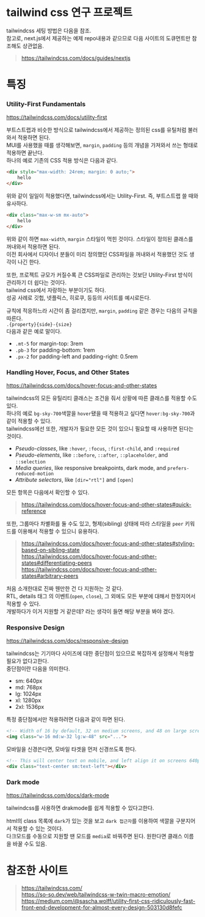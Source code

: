 # tailwind css 연구 프로젝트
tailwindcss 세팅 방법은 다음을 참조.  
참고로, next.js에서 제공하는 예제 repo내용과 같으므로 다음 사이트의 도큐먼트만 참조해도 상관없음.
> https://tailwindcss.com/docs/guides/nextjs

# 특징
### Utility-First Fundamentals
https://tailwindcss.com/docs/utility-first

부트스트랩과 비슷한 방식으로 tailwindcss에서 제공하는 정의된 css를 유틸처럼 불러와서 적용하면 된다.  
MUI를 사용했을 때를 생각해보면, `margin`, `padding` 등의 개념을 가져와서 쓰는 형태로 적용하면 끝난다.  
하나의 예로 기존의 CSS 적용 방식은 다음과 같다.
```html
<div style="max-width: 24rem; margin: 0 auto;">
    hello
</div>
```
위와 같이 일일이 적용했다면, tailwindcss에서는 Utility-First. 즉, 부트스트랩 쓸 때와 유사하다.
```html
<div class="max-w-sm mx-auto">
    hello
</div>
```
위와 같이 하면 `max-width`, `margin` 스타일이 먹힌 것이다. 스타일이 정의된 클래스를 꺼내와서 적용하면 된다.  
이전 회사에서 디자이너 분들이 미리 정의했던 CSS파일을 꺼내와서 적용했던 것도 생각이 나긴 한다.

또한, 프로젝트 규모가 커질수록 큰 CSS파일로 관리하는 것보단 Utility-First 방식이 관리하기 더 쉽다는 것이다.  
tailwind css에서 자랑하는 부분이기도 하다.  
성공 사례로 깃헙, 넷플릭스, 히로쿠, 등등의 사이트를 예시로든다.

규칙에 적응하느라 시간이 좀 걸리겠지만, `margin`, `padding` 같은 경우는 다음의 규칙을 따른다.  
`.{property}{side}-{size}`  
다음과 같은 예로 말이다.
- `.mt-5` for margin-top: 3rem 
- `.pb-3` for padding-bottom: 1rem 
- `.px-2` for padding-left and padding-right: 0.5rem

### Handling Hover, Focus, and Other States
https://tailwindcss.com/docs/hover-focus-and-other-states

tailwindcss의 모든 유틸리티 클래스는 조건을 줘서 상황에 따른 클래스를 적용할 수도 있다.  
하나의 예로 `bg-sky-700`색깔을 `hover`됐을 때 적용하고 싶다면 `hover:bg-sky-700`과 같이 적용할 수 있다.  
tailwindcss에선 또한, 개발자가 필요한 모든 것이 있으니 필요할 때 사용하면 된다는 것이다.
- *Pseudo-classes*, like `:hover`, `:focus`, `:first-child`, and `:required`
- *Pseudo-elements*, like `::before`, `::after`, `::placeholder`, and `::selection`
- *Media queries*, like responsive breakpoints, dark mode, and `prefers-reduced-motion`
- *Attribute selectors*, like `[dir="rtl"]` and `[open]`

모든 항목은 다음에서 확인할 수 있다.
> https://tailwindcss.com/docs/hover-focus-and-other-states#quick-reference

또한, 그룹마다 차별화를 둘 수도 있고, 형제(sibling) 상태에 따라 스타일을 `peer` 키워드를 이용해서 적용할 수 있으니 유용하다.
> https://tailwindcss.com/docs/hover-focus-and-other-states#styling-based-on-sibling-state  
> https://tailwindcss.com/docs/hover-focus-and-other-states#differentiating-peers  
> https://tailwindcss.com/docs/hover-focus-and-other-states#arbitrary-peers

처음 소개한대로 진짜 웬만한 건 다 지원하는 것 같다.  
RTL, details 태그 의 이벤트(`open`, `close`), 그 외에도 모든 부분에 대해서 한정지어서 적용할 수 있다.  
개발하다가 이거 지원할 거 같은데? 라는 생각이 들면 해당 부분을 봐야 겠다.

### Responsive Design
https://tailwindcss.com/docs/responsive-design

tailwindcss는 기기마다 사이즈에 대한 중단점이 있으므로 복잡하게 설정해서 적용할 필요가 없다고한다.  
중단점이란 다음을 의미한다.
- sm: 640px
- md: 768px
- lg: 1024px
- xl: 1280px
- 2xl: 1536px

특정 중단점에서만 적용하려면 다음과 같이 하면 된다.
```html
<!-- Width of 16 by default, 32 on medium screens, and 48 on large screens -->
<img class="w-16 md:w-32 lg:w-48" src="...">
```

모바일을 신경쓴다면, 모바일 타겟을 먼저 신경쓰도록 한다.
```html
<!-- This will center text on mobile, and left align it on screens 640px and wider -->
<div class="text-center sm:text-left"></div>
```

### Dark mode
https://tailwindcss.com/docs/dark-mode

tailwindcss를 사용하면 drakmode를 쉽게 적용할 수 있다고한다.

html의 class 목록에 `dark`가 있는 것을 보고 `dark 접근자`를 이용하여 색깔을 구분지어서 적용할 수 있는 것이다.  
다크모드를 수동으로 지원할 땐 모드를 `media`로 바꿔주면 된다. 원한다면 클래스 이름을 바꿀 수도 있음.



# 참조한 사이트
> https://tailwindcss.com/  
> https://so-so.dev/web/tailwindcss-w-twin-macro-emotion/  
> https://medium.com/@sascha.wolff/utility-first-css-ridiculously-fast-front-end-development-for-almost-every-design-503130d8fefc
